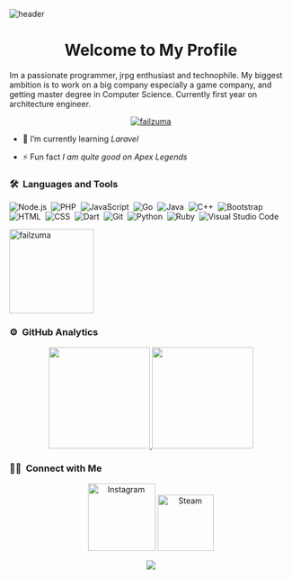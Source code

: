 ![header](https://capsule-render.vercel.app/api?type=waving&color=auto&height=220&section=header&text=Failzuma%20イルハム&fontSize=60&animation=fadeIn&fontAlignY=38&desc=%20Software%20and%20Web%20Developer&descAlignY=51&descAlign=62)
<h1 align="center">Welcome to My Profile</h1>

Im a passionate programmer, jrpg enthusiast and technophile. My biggest ambition is to work on a big company especially a game company, and getting master degree in Computer Science. Currently first year on architecture engineer.



<p align="center"> <a href="https://github.com/ryo-ma/github-profile-trophy"><img src="https://github-profile-trophy.vercel.app/?username=failzuma&theme=radical" alt="failzuma"/></a> </p>

- 🌱 I’m currently learning *Laravel*

- ⚡ Fun fact *I am quite good on Apex Legends*

### 🛠 &nbsp;Languages and Tools

![Node.js](https://img.shields.io/badge/-Node.js-05122A?style=flat&logo=node.js)&nbsp;
![PHP](https://img.shields.io/badge/PHP-05122A?style=flat&logo=php)&nbsp;
![JavaScript](https://img.shields.io/badge/-JavaScript-05122A?style=flat&logo=javascript)&nbsp;
![Go](https://img.shields.io/badge/Go-05122A?style=flat&logo=Go)&nbsp;
![Java](https://img.shields.io/badge/-Java-05122A?style=flat&logo=Java)&nbsp;
![C++](https://img.shields.io/badge/-C++-05122A?style=flat&logo=C%2B%2B&logoColor=00599C)&nbsp;
![Bootstrap](https://img.shields.io/badge/-Bootstrap-05122A?style=flat&logo=bootstrap&logoColor=563D7C)\
![HTML](https://img.shields.io/badge/-HTML-05122A?style=flat&logo=HTML5)&nbsp;
![CSS](https://img.shields.io/badge/-CSS-05122A?style=flat&logo=CSS3&logoColor=1572B6)&nbsp;
![Dart](https://img.shields.io/badge/Dart-05122A?style=flat&logo=Dart)&nbsp;
![Git](https://img.shields.io/badge/-Git-05122A?style=flat&logo=git)&nbsp;
![Python](https://img.shields.io/badge/-Python-05122A?style=flat&logo=python)&nbsp;
![Ruby](https://img.shields.io/badge/-Ruby-05122A?style=flat&logo=ruby)&nbsp;
![Visual Studio Code](https://img.shields.io/badge/-Visual%20Studio%20Code-05122A?style=flat&logo=visual-studio-code&logoColor=007ACC)


<p align="left"> <img src="https://komarev.com/ghpvc/?username=failzuma&label=Profile%20views&color=0e75b6&style=flat" width="150" alt="failzuma"/></p>


### ⚙️ &nbsp;GitHub Analytics

<p align="center">
<a href="https://github.com/Failzuma">
  <img height="180em" src="https://github-readme-stats-eight-theta.vercel.app/api?username=Failzuma&show_icons=true&theme=algolia&include_all_commits=true&count_private=true"/>
  <img height="180em" src="https://github-readme-stats-eight-theta.vercel.app/api/top-langs/?username=Failzuma&layout=compact&langs_count=8&theme=algolia"/>
</a>
</p>


### 🤝🏻 &nbsp;Connect with Me
<p align="center">
<a href="https://www.instagram.com/ibnuilhaam">
<img alt="Instagram" title="follow me <3" width="120" src="https://img.shields.io/badge/-ibnuilhaam-E4405F?style=flat&logo=Instagram&logoColor=white"/></a>
<a href="https://steamcommunity.com/id/Failzuma/">
<img alt="Steam" width="100" src="https://img.shields.io/badge/-Failzuma-4E94EC?style=flat&logo=Steam&logoColor=black"/></a>
<p align="center">
    <img src = "https://discord.c99.nl/widget/theme-3/325844853152022528.png">
</p>
